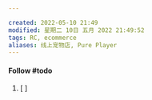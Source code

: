 ```yaml
---

created: 2022-05-10 21:49
modified: 星期二 10日 五月 2022 21:49:52
tags: RC, ecommerce
aliases: 线上宠物店, Pure Player
---
```




#### Follow #todo 
1. [ ] 